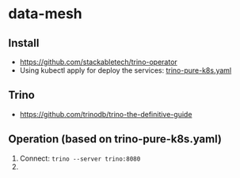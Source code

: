 # data-mesh

## Install
* https://github.com/stackabletech/trino-operator
* Using kubectl apply for deploy the services: [trino-pure-k8s.yaml](./install/trino-pure-k8s.yaml)

## Trino
* https://github.com/trinodb/trino-the-definitive-guide

## Operation (based on trino-pure-k8s.yaml)
1. Connect: `trino --server trino:8080`
2. 